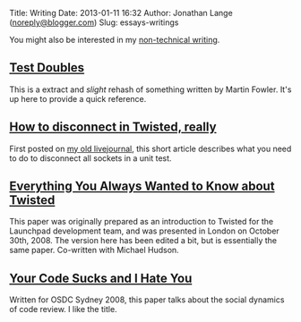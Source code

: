 Title: Writing
Date: 2013-01-11 16:32
Author: Jonathan Lange (noreply@blogger.com)
Slug: essays-writings

You might also be interested in my [non-technical writing](http://life.mumak.net/p/writings.html).

[Test Doubles]({filename}/pages/test-doubles.md)
------------------------------------------------

This is a extract and *slight* rehash of something written by Martin
Fowler. It's up here to provide a quick reference.

[How to disconnect in Twisted, really]({filename}/pages/how-to-disconnect-in-twisted-really.md)
-----------------------------------------------------------------------------------------------

First posted on [my old livejournal](http://blackjml.livejournal.com/), this
short article describes what you need to do to disconnect all sockets in a
unit test.

[Everything You Always Wanted to Know about Twisted]({filename}/pages/everything-you-always-wanted-to-know-about-twisted.md)
---------------------------------------------------------------------------------------------------------------------------

This paper was originally prepared as an introduction to Twisted for the
Launchpad development team, and was presented in London on October 30th,
2008. The version here has been edited a bit, but is essentially the
same paper. Co-written with Michael Hudson.

[Your Code Sucks and I Hate You]({filename}/pages/your-code-sucks-and-i-hate-you.md)
------------------------------------------------------------------------------------

Written for OSDC Sydney 2008, this paper talks about the social dynamics
of code review. I like the title.
